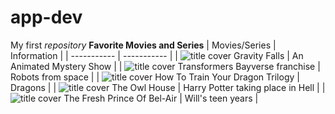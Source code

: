 # app-dev
My first *repository*
**Favorite Movies and Series**
| Movies/Series | Information |
| ----------- | ----------- |
| ![title cover](https://pics.filmaffinity.com/Gravity_Falls_TV_Series-520037458-large.jpg) Gravity Falls | An Animated Mystery Show |
| ![title cover](https://images2.alphacoders.com/424/42470.jpg) Transformers Bayverse franchise | Robots from space |
| ![title cover](https://th.bing.com/th/id/OIP.SPQNRjA0ErbaevNytld6iwAAAA?rs=1&pid=ImgDetMain) How To Train Your Dragon Trilogy | Dragons |
| ![title cover](https://www.tvguide.com/a/img/catalog/provider/1/1/1-10172221358.jpg) The Owl House | Harry Potter taking place in Hell |
| ![title cover](https://images-na.ssl-images-amazon.com/images/I/9169P7dRcpL._RI_.jpg) The Fresh Prince Of Bel-Air | Will's teen years |
